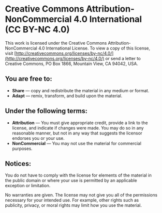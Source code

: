 # Creative Commons Attribution-NonCommercial 4.0 International (CC BY-NC 4.0)

This work is licensed under the Creative Commons Attribution-NonCommercial 4.0 International License. To view a copy of this license, visit [http://creativecommons.org/licenses/by-nc/4.0/](http://creativecommons.org/licenses/by-nc/4.0/) or send a letter to Creative Commons, PO Box 1866, Mountain View, CA 94042, USA.

## You are free to:
- **Share** — copy and redistribute the material in any medium or format.
- **Adapt** — remix, transform, and build upon the material.

## Under the following terms:
- **Attribution** — You must give appropriate credit, provide a link to the license, and indicate if changes were made. You may do so in any reasonable manner, but not in any way that suggests the licensor endorses you or your use.
- **NonCommercial** — You may not use the material for commercial purposes.

## Notices:
You do not have to comply with the license for elements of the material in the public domain or where your use is permitted by an applicable exception or limitation.

No warranties are given. The license may not give you all of the permissions necessary for your intended use. For example, other rights such as publicity, privacy, or moral rights may limit how you use the material.


